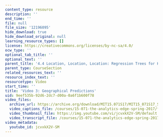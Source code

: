 ```yaml
---
content_type: resource
description: ''
end_time: ''
file: null
file_size: '12196095'
hide_download: true
hide_download_original: null
learning_resource_types: []
license: https://creativecommons.org/licenses/by-nc-sa/4.0/
ocw_type: ''
optional_tab_title: ''
optional_text: ''
parent_title: '4.4 Location, Location, Location: Regression Trees for Housing Data  (Recitation)'
parent_type: CourseSection
related_resources_text: ''
resource_index_text: ''
resourcetype: Video
start_time: ''
title: 'Video 3: Geographical Predictions'
uid: 9eef535b-92d6-2dc7-d00a-0a6f1b600f78
video_files:
  archive_url: https://archive.org/download/MIT15.071S17/MIT15_071S17_Session_4.4.04_300k.mp4
  video_captions_file: /courses/15-071-the-analytics-edge-spring-2017/f9bc06ee3103549ba352978a28656925_jcvxkX2V-SM.vtt
  video_thumbnail_file: https://img.youtube.com/vi/jcvxkX2V-SM/default.jpg
  video_transcript_file: /courses/15-071-the-analytics-edge-spring-2017/46ecbff4cacfd1b2f579d131b32ea572_jcvxkX2V-SM.pdf
video_metadata:
  youtube_id: jcvxkX2V-SM
---
```

